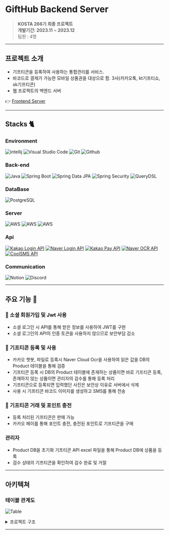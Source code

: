 # GiftHub Backend Server

> **KOSTA 266기 최종 프로젝트** <br/> **개발기간: 2023.11 ~ 2023.12** <br/> 팀원 : 4명

---

## 프로젝트 소개

- 기프티콘을 등록하여 사용하는 통합관리를 서비스. 
- 바코드로 결제가 가능한 모바일 상품권을 대상으로 함. 3사(카카오톡, kt기프티쇼, sk기프티콘)
- 웹 프로젝트의 백엔드 서버

👉 [Frontend Server](https://github.com/9min9/Gifthub-Client)


---


## Stacks 🐈

### Environment

![intellij](https://img.shields.io/badge/intellij-000000?style=for-the-badge&logo=intellijidea&logoColor=white)
![Visual Studio Code](https://img.shields.io/badge/Visual%20Studio%20Code-007ACC?style=for-the-badge&logo=Visual%20Studio%20Code&logoColor=white)
![Git](https://img.shields.io/badge/Git-F05032?style=for-the-badge&logo=Git&logoColor=white)
![Github](https://img.shields.io/badge/GitHub-181717?style=for-the-badge&logo=GitHub&logoColor=white)

### Back-end

![Java](https://img.shields.io/badge/Java-17-orange?style=for-the-badge&logo=Java&logoColor=white)
![Spring Boot](https://img.shields.io/badge/Spring%20Boot-3.1.5.RELEASE-green?style=for-the-badge&logo=Spring&logoColor=white)
![Spring Data JPA](https://img.shields.io/badge/Spring%20Data%20JPA-3.1.5.RELEASE-green?style=for-the-badge&logo=Spring&logoColor=white)
![Spring Security](https://img.shields.io/badge/Spring%20Security-3.1.5.RELEASE-green?style=for-the-badge&logo=Spring&logoColor=white)
![QueryDSL](https://img.shields.io/badge/QueryDSL-5.0-green?style=for-the-badge&logo=Java&logoColor=white)

### DataBase

![PostgreSQL](https://img.shields.io/badge/PostgreSQL-15.3-336791?style=for-the-badge&logo=PostgreSQL&logoColor=white)

### Server

![AWS](https://img.shields.io/badge/AWS_EC2-FF9900?style=for-the-badge&logo=amazonec2&logoColor=white)
![AWS](https://img.shields.io/badge/AWS_S3-569A31?style=for-the-badge&logo=amazons3&logoColor=white)
![AWS](https://img.shields.io/badge/AWS_RDS-527FFF?style=for-the-badge&logo=amazonrds&logoColor=white)


### Api
[![Kakao Login API](https://img.shields.io/badge/Kakao%20Login%20API-FFCD00?style=for-the-badge&logo=kakao&logoColor=black)](https://developers.kakao.com/docs/latest/ko/kakaologin/)
[![Naver Login API](https://img.shields.io/badge/Naver%20Login%20API-1EC800?style=for-the-badge&logo=naver&logoColor=white)](https://developers.naver.com/docs/login/api/)
[![Kakao Pay API](https://img.shields.io/badge/Kakao%20Pay%20API-FFCD00?style=for-the-badge&logo=kakao&logoColor=black)](https://developers.kakao.com/docs/latest/ko/kakaopay)
[![Naver OCR API](https://img.shields.io/badge/Naver%20OCR%20API-1EC800?style=for-the-badge&logo=naver&logoColor=white)](https://www.ncloud.com/product/aiService/ocr)
[![CoolSMS API](https://img.shields.io/badge/CoolSMS%20API-5B9BD5?style=for-the-badge&logo=coolpad&logoColor=white)](https://www.coolsms.co.kr/)





### Communication

![Notion](https://img.shields.io/badge/Notion-000000?style=for-the-badge&logo=Notion&logoColor=white)
![Discord](https://img.shields.io/badge/Discord-5865F2?style=for-the-badge&logo=Discord&logoColor=white)

---


## 주요 기능 🎁

### 🛒 소셜 회원가입 및 Jwt 사용
- 소셜 로그인 시 API를 통해 받은 정보를 사용하여 JWT를 구현
- 소셜 로그인의 API의 인증 토큰을 사용하지 않으므로 보안부담 감소

### 🛒 기프티콘 등록 및 사용
- 카카오 챗봇, 파일로 등록시 Naver Cloud Ocr을 사용하여 읽은 값을 DB의 Product 테이블을 통해 검증
- 기프티콘 등록 시 DB의 Product 테이블에 존재하는 상품이면 바로 기프티콘 등록, 존재하지 않는 상품이면 관리자의 검수를 통해 등록 처리
- 기프티콘으로 등록되면 입력했던 사진은 보안상 이유로 서버에서 삭제
- 사용 시 기프티콘 바코드 이미지를 생성하고 SMS를 통해 전송

### 🛒 기프티콘 거래 및 포인트 충전
- 등록 처리된 기프티콘은 판매 가능
- 카카오 페이를 통해 포인트 충전, 충전된 포인트로 기프티콘을 구매

### 관리자
- Product DB을 초기화 기프티콘 API excel 파일을 통해 Product DB에 상품을 등록
- 검수 상태의 기프티콘을 확인하여 검수 완료 및 거절

---



## 아키텍쳐

### 테이블 관계도
![Table](https://github.com/9min9/GiftHub/assets/130825350/2fa9bd9a-0311-4ffb-a998-4bead43b2210)

<details><summary>프로젝트 구조</summary>

<div markdown="1">

```

src
 ┣ main
 ┃ ┣ generated
 ┃ ┣ java
 ┃ ┃ ┣ com
 ┃ ┃ ┃ ┣ gifthub
 ┃ ┃ ┃ ┃ ┣ admin
 ┃ ┃ ┃ ┃ ┃ ┣ controller
 ┃ ┃ ┃ ┃ ┃ ┃ ┣ AdminController.java
 ┃ ┃ ┃ ┃ ┃ ┃ ┗ AdminPageController.java
 ┃ ┃ ┃ ┃ ┃ ┣ dto
 ┃ ┃ ┃ ┃ ┃ ┃ ┣ GifticonAppovalRequest.java
 ┃ ┃ ┃ ┃ ┃ ┃ ┗ StorageAdminListDto.java
 ┃ ┃ ┃ ┃ ┃ ┣ exception
 ┃ ┃ ┃ ┃ ┃ ┃ ┣ validator
 ┃ ┃ ┃ ┃ ┃ ┃ ┃ ┗ GifticonAppovalValidator.java
 ┃ ┃ ┃ ┃ ┃ ┃ ┗ NotSelectConfirmFlagException.java
 ┃ ┃ ┃ ┃ ┃ ┗ service
 ┃ ┃ ┃ ┃ ┃ ┃ ┗ AdminService.java
 ┃ ┃ ┃ ┃ ┣ cart
 ┃ ┃ ┃ ┃ ┃ ┣ controller
 ┃ ┃ ┃ ┃ ┃ ┃ ┣ CartController.java
 ┃ ┃ ┃ ┃ ┃ ┃ ┗ CartPageController.java
 ┃ ┃ ┃ ┃ ┃ ┣ dto
 ┃ ┃ ┃ ┃ ┃ ┃ ┣ CartDto.java
 ┃ ┃ ┃ ┃ ┃ ┃ ┗ CartRequestDto.java
 ┃ ┃ ┃ ┃ ┃ ┣ entity
 ┃ ┃ ┃ ┃ ┃ ┃ ┗ Cart.java
 ┃ ┃ ┃ ┃ ┃ ┣ repository
 ┃ ┃ ┃ ┃ ┃ ┃ ┣ CartRepository.java
 ┃ ┃ ┃ ┃ ┃ ┃ ┣ CartRepositoryImpl.java
 ┃ ┃ ┃ ┃ ┃ ┃ ┗ CartRepositorySupport.java
 ┃ ┃ ┃ ┃ ┃ ┗ service
 ┃ ┃ ┃ ┃ ┃ ┃ ┗ CartService.java
 ┃ ┃ ┃ ┃ ┣ chatbot
 ┃ ┃ ┃ ┃ ┃ ┣ controller
 ┃ ┃ ┃ ┃ ┃ ┃ ┣ ChatbotPageController.java
 ┃ ┃ ┃ ┃ ┃ ┃ ┗ KakaoChatbotController.java
 ┃ ┃ ┃ ┃ ┃ ┗ util
 ┃ ┃ ┃ ┃ ┃ ┃ ┗ JsonConverter.java
 ┃ ┃ ┃ ┃ ┣ config
 ┃ ┃ ┃ ┃ ┃ ┣ ImgServer
 ┃ ┃ ┃ ┃ ┃ ┃ ┗ S3Config.java
 ┃ ┃ ┃ ┃ ┃ ┣ jwt
 ┃ ┃ ┃ ┃ ┃ ┃ ┣ JwtAuthenticationFilter.java
 ┃ ┃ ┃ ┃ ┃ ┃ ┣ JwtContext.java
 ┃ ┃ ┃ ┃ ┃ ┃ ┣ KakaoAuthenticationProvider.java
 ┃ ┃ ┃ ┃ ┃ ┃ ┣ LocalUserAuthenticationProvider.java
 ┃ ┃ ┃ ┃ ┃ ┃ ┣ NaverAuthenticationProvider.java
 ┃ ┃ ┃ ┃ ┃ ┃ ┗ SocialAuthenticationToken.java
 ┃ ┃ ┃ ┃ ┃ ┣ security
 ┃ ┃ ┃ ┃ ┃ ┃ ┣ CorsConfig.java
 ┃ ┃ ┃ ┃ ┃ ┃ ┗ SecurityConfig.java
 ┃ ┃ ┃ ┃ ┃ ┣ Config.java
 ┃ ┃ ┃ ┃ ┃ ┗ MessageConfig.java
 ┃ ┃ ┃ ┃ ┣ event
 ┃ ┃ ┃ ┃ ┃ ┗ attendance
 ┃ ┃ ┃ ┃ ┃ ┃ ┣ controller
 ┃ ┃ ┃ ┃ ┃ ┃ ┃ ┣ AttendanceController.java
 ┃ ┃ ┃ ┃ ┃ ┃ ┃ ┗ AttendancePageController.java
 ┃ ┃ ┃ ┃ ┃ ┃ ┣ dto
 ┃ ┃ ┃ ┃ ┃ ┃ ┃ ┗ AttendanceDto.java
 ┃ ┃ ┃ ┃ ┃ ┃ ┣ entity
 ┃ ┃ ┃ ┃ ┃ ┃ ┃ ┗ Attendance.java
 ┃ ┃ ┃ ┃ ┃ ┃ ┣ exception
 ┃ ┃ ┃ ┃ ┃ ┃ ┃ ┣ DuplicateAttendanceException.java
 ┃ ┃ ┃ ┃ ┃ ┃ ┃ ┗ FailedAttendanceException.java
 ┃ ┃ ┃ ┃ ┃ ┃ ┣ repository
 ┃ ┃ ┃ ┃ ┃ ┃ ┃ ┣ AttendanceRepository.java
 ┃ ┃ ┃ ┃ ┃ ┃ ┃ ┣ AttendanceRepositoryImpl.java
 ┃ ┃ ┃ ┃ ┃ ┃ ┃ ┗ AttendanceRepositorySupport.java
 ┃ ┃ ┃ ┃ ┃ ┃ ┗ service
 ┃ ┃ ┃ ┃ ┃ ┃ ┃ ┗ AttendanceService.java
 ┃ ┃ ┃ ┃ ┣ gifticon
 ┃ ┃ ┃ ┃ ┃ ┣ controller
 ┃ ┃ ┃ ┃ ┃ ┃ ┣ GifticonController.java
 ┃ ┃ ┃ ┃ ┃ ┃ ┣ GifticonPageController.java
 ┃ ┃ ┃ ┃ ┃ ┃ ┗ StorageController.java
 ┃ ┃ ┃ ┃ ┃ ┣ dto
 ┃ ┃ ┃ ┃ ┃ ┃ ┣ storage
 ┃ ┃ ┃ ┃ ┃ ┃ ┃ ┗ GifticonStorageDto.java
 ┃ ┃ ┃ ┃ ┃ ┃ ┣ BarcodeImageDto.java
 ┃ ┃ ┃ ┃ ┃ ┃ ┣ GifticonDto.java
 ┃ ┃ ┃ ┃ ┃ ┃ ┣ GifticonImageDto.java
 ┃ ┃ ┃ ┃ ┃ ┃ ┣ GifticonQueryDto.java
 ┃ ┃ ┃ ┃ ┃ ┃ ┣ GifticonRegisterRequest.java
 ┃ ┃ ┃ ┃ ┃ ┃ ┣ GifticonSearchCond.java
 ┃ ┃ ┃ ┃ ┃ ┃ ┣ GifticonStorageListDto.java
 ┃ ┃ ┃ ┃ ┃ ┃ ┗ ImageSaveDto.java
 ┃ ┃ ┃ ┃ ┃ ┣ entity
 ┃ ┃ ┃ ┃ ┃ ┃ ┣ BarcodeImage.java
 ┃ ┃ ┃ ┃ ┃ ┃ ┣ Gifticon.java
 ┃ ┃ ┃ ┃ ┃ ┃ ┣ GifticonImage.java
 ┃ ┃ ┃ ┃ ┃ ┃ ┗ GifticonStorage.java
 ┃ ┃ ┃ ┃ ┃ ┣ enumeration
 ┃ ┃ ┃ ┃ ┃ ┃ ┣ GifticonStatus.java
 ┃ ┃ ┃ ┃ ┃ ┃ ┣ MovementStatus.java
 ┃ ┃ ┃ ┃ ┃ ┃ ┣ RegistrationFailureReason.java
 ┃ ┃ ┃ ┃ ┃ ┃ ┗ StorageStatus.java
 ┃ ┃ ┃ ┃ ┃ ┣ exception
 ┃ ┃ ┃ ┃ ┃ ┃ ┣ NotEmptyBrandNameException.java
 ┃ ┃ ┃ ┃ ┃ ┃ ┣ NotEmptyDueException.java
 ┃ ┃ ┃ ┃ ┃ ┃ ┣ NotEmptyPriceException.java
 ┃ ┃ ┃ ┃ ┃ ┃ ┣ NotExpiredDueException.java
 ┃ ┃ ┃ ┃ ┃ ┃ ┣ NotFoundProductNameException.java
 ┃ ┃ ┃ ┃ ┃ ┃ ┣ NotFoundStorageException.java
 ┃ ┃ ┃ ┃ ┃ ┃ ┗ NotValidFileExtensionException.java
 ┃ ┃ ┃ ┃ ┃ ┣ repository
 ┃ ┃ ┃ ┃ ┃ ┃ ┣ image
 ┃ ┃ ┃ ┃ ┃ ┃ ┃ ┣ BarcodeImageRepository.java
 ┃ ┃ ┃ ┃ ┃ ┃ ┃ ┣ GifticonImageRepository.java
 ┃ ┃ ┃ ┃ ┃ ┃ ┃ ┣ GifticonImageRepositoryImpl.java
 ┃ ┃ ┃ ┃ ┃ ┃ ┃ ┗ GifticonImageRepositorySupport.java
 ┃ ┃ ┃ ┃ ┃ ┃ ┣ storage
 ┃ ┃ ┃ ┃ ┃ ┃ ┃ ┣ GifticonStorageRepository.java
 ┃ ┃ ┃ ┃ ┃ ┃ ┃ ┣ GifticonStorageRepositoryImpl.java
 ┃ ┃ ┃ ┃ ┃ ┃ ┃ ┗ GifticonStorageRepositorySupport.java
 ┃ ┃ ┃ ┃ ┃ ┃ ┣ GifticonRepository.java
 ┃ ┃ ┃ ┃ ┃ ┃ ┣ GifticonRepositoryImpl.java
 ┃ ┃ ┃ ┃ ┃ ┃ ┗ GifticonRepositorySupport.java
 ┃ ┃ ┃ ┃ ┃ ┣ service
 ┃ ┃ ┃ ┃ ┃ ┃ ┣ GifticonImageService.java
 ┃ ┃ ┃ ┃ ┃ ┃ ┣ GifticonService.java
 ┃ ┃ ┃ ┃ ┃ ┃ ┣ GifticonStorageService.java
 ┃ ┃ ┃ ┃ ┃ ┃ ┗ OcrService.java
 ┃ ┃ ┃ ┃ ┃ ┗ util
 ┃ ┃ ┃ ┃ ┃ ┃ ┣ GifticonImageUtil.java
 ┃ ┃ ┃ ┃ ┃ ┃ ┣ JsonMapper.java
 ┃ ┃ ┃ ┃ ┃ ┃ ┗ OcrUtil.java
 ┃ ┃ ┃ ┃ ┣ global
 ┃ ┃ ┃ ┃ ┃ ┣ controller
 ┃ ┃ ┃ ┃ ┃ ┃ ┗ ContextController.java
 ┃ ┃ ┃ ┃ ┃ ┣ error
 ┃ ┃ ┃ ┃ ┃ ┃ ┣ ErrorDetail.java
 ┃ ┃ ┃ ┃ ┃ ┃ ┣ ErrorResponse.java
 ┃ ┃ ┃ ┃ ┃ ┃ ┗ ErrorResult.java
 ┃ ┃ ┃ ┃ ┃ ┣ exception
 ┃ ┃ ┃ ┃ ┃ ┃ ┣ BaseException.java
 ┃ ┃ ┃ ┃ ┃ ┃ ┣ ExceptionResponse.java
 ┃ ┃ ┃ ┃ ┃ ┃ ┗ RequiredFieldException.java
 ┃ ┃ ┃ ┃ ┃ ┣ success
 ┃ ┃ ┃ ┃ ┃ ┃ ┗ SuccessResponse.java
 ┃ ┃ ┃ ┃ ┃ ┣ util
 ┃ ┃ ┃ ┃ ┃ ┃ ┗ CheckUtil.java
 ┃ ┃ ┃ ┃ ┃ ┗ BaseTimeEntity.java
 ┃ ┃ ┃ ┃ ┣ movement
 ┃ ┃ ┃ ┃ ┃ ┣ controller
 ┃ ┃ ┃ ┃ ┃ ┃ ┣ MovementController.java
 ┃ ┃ ┃ ┃ ┃ ┃ ┗ MovementPageController.java
 ┃ ┃ ┃ ┃ ┃ ┣ dto
 ┃ ┃ ┃ ┃ ┃ ┃ ┗ MovementDto.java
 ┃ ┃ ┃ ┃ ┃ ┣ entity
 ┃ ┃ ┃ ┃ ┃ ┃ ┗ Movement.java
 ┃ ┃ ┃ ┃ ┃ ┣ repository
 ┃ ┃ ┃ ┃ ┃ ┃ ┣ MovementRepository.java
 ┃ ┃ ┃ ┃ ┃ ┃ ┣ MovementRepositoryImpl.java
 ┃ ┃ ┃ ┃ ┃ ┃ ┗ MovementRepositorySupport.java
 ┃ ┃ ┃ ┃ ┃ ┗ service
 ┃ ┃ ┃ ┃ ┃ ┃ ┗ MovementService.java
 ┃ ┃ ┃ ┃ ┣ payment
 ┃ ┃ ┃ ┃ ┃ ┣ controller
 ┃ ┃ ┃ ┃ ┃ ┃ ┣ CheckoutController.java
 ┃ ┃ ┃ ┃ ┃ ┃ ┣ KakaoPayController.java
 ┃ ┃ ┃ ┃ ┃ ┃ ┣ PaymentController.java
 ┃ ┃ ┃ ┃ ┃ ┃ ┗ PaymentPageController.java
 ┃ ┃ ┃ ┃ ┃ ┣ dto
 ┃ ┃ ┃ ┃ ┃ ┃ ┣ kakao
 ┃ ┃ ┃ ┃ ┃ ┃ ┃ ┣ Amount.java
 ┃ ┃ ┃ ┃ ┃ ┃ ┃ ┣ KakaoApproveRequestDto.java
 ┃ ┃ ┃ ┃ ┃ ┃ ┃ ┣ KakaoPayApproveRequestDto.java
 ┃ ┃ ┃ ┃ ┃ ┃ ┃ ┣ KakaoPayApproveResponseDto.java
 ┃ ┃ ┃ ┃ ┃ ┃ ┃ ┣ KakaoPayReadyRequestDto.java
 ┃ ┃ ┃ ┃ ┃ ┃ ┃ ┣ KakaoPayReadyResponseDto.java
 ┃ ┃ ┃ ┃ ┃ ┃ ┃ ┗ KakaoPayRequestDto.java
 ┃ ┃ ┃ ┃ ┃ ┃ ┗ PaymentDto.java
 ┃ ┃ ┃ ┃ ┃ ┣ entity
 ┃ ┃ ┃ ┃ ┃ ┃ ┗ Payment.java
 ┃ ┃ ┃ ┃ ┃ ┣ enumeration
 ┃ ┃ ┃ ┃ ┃ ┃ ┣ PayMethod.java
 ┃ ┃ ┃ ┃ ┃ ┃ ┣ PayStatus.java
 ┃ ┃ ┃ ┃ ┃ ┃ ┗ Site.java
 ┃ ┃ ┃ ┃ ┃ ┣ exception
 ┃ ┃ ┃ ┃ ┃ ┃ ┣ EmptyItemNameException.java
 ┃ ┃ ┃ ┃ ┃ ┃ ┣ EmptyPgTokenException.java
 ┃ ┃ ┃ ┃ ┃ ┃ ┣ EmptyTotalAmountException.java
 ┃ ┃ ┃ ┃ ┃ ┃ ┗ PaidIdMismatchException.java
 ┃ ┃ ┃ ┃ ┃ ┣ repository
 ┃ ┃ ┃ ┃ ┃ ┃ ┣ PaymentRepository.java
 ┃ ┃ ┃ ┃ ┃ ┃ ┣ PaymentRepositoryImpl.java
 ┃ ┃ ┃ ┃ ┃ ┃ ┗ PaymentRepositorySupport.java
 ┃ ┃ ┃ ┃ ┃ ┣ service
 ┃ ┃ ┃ ┃ ┃ ┃ ┣ KakaoPayService.java
 ┃ ┃ ┃ ┃ ┃ ┃ ┗ PaymentService.java
 ┃ ┃ ┃ ┃ ┃ ┗ util
 ┃ ┃ ┃ ┃ ┃ ┃ ┗ DtoToMultiValueMapConverter.java
 ┃ ┃ ┃ ┃ ┣ point
 ┃ ┃ ┃ ┃ ┃ ┣ controller
 ┃ ┃ ┃ ┃ ┃ ┃ ┗ PointController.java
 ┃ ┃ ┃ ┃ ┃ ┣ exception
 ┃ ┃ ┃ ┃ ┃ ┃ ┣ NotEnoughPointException.java
 ┃ ┃ ┃ ┃ ┃ ┃ ┗ NotFoundGifticonException.java
 ┃ ┃ ┃ ┃ ┃ ┣ service
 ┃ ┃ ┃ ┃ ┃ ┃ ┗ PointService.java
 ┃ ┃ ┃ ┃ ┃ ┗ PointBuyRequestDto.java
 ┃ ┃ ┃ ┃ ┣ product
 ┃ ┃ ┃ ┃ ┃ ┣ controller
 ┃ ┃ ┃ ┃ ┃ ┃ ┗ ProductController.java
 ┃ ┃ ┃ ┃ ┃ ┣ dto
 ┃ ┃ ┃ ┃ ┃ ┃ ┣ ProductDto.java
 ┃ ┃ ┃ ┃ ┃ ┃ ┗ ProductEngCategoryDto.java
 ┃ ┃ ┃ ┃ ┃ ┣ entity
 ┃ ┃ ┃ ┃ ┃ ┃ ┗ Product.java
 ┃ ┃ ┃ ┃ ┃ ┣ enumeration
 ┃ ┃ ┃ ┃ ┃ ┃ ┗ CategoryName.java
 ┃ ┃ ┃ ┃ ┃ ┣ exception
 ┃ ┃ ┃ ┃ ┃ ┃ ┗ NotFoundCategoryException.java
 ┃ ┃ ┃ ┃ ┃ ┣ repository
 ┃ ┃ ┃ ┃ ┃ ┃ ┣ ProductRepository.java
 ┃ ┃ ┃ ┃ ┃ ┃ ┣ ProductRepositoryImpl.java
 ┃ ┃ ┃ ┃ ┃ ┃ ┗ ProductRepositorySupport.java
 ┃ ┃ ┃ ┃ ┃ ┗ service
 ┃ ┃ ┃ ┃ ┃ ┃ ┗ ProductService.java
 ┃ ┃ ┃ ┃ ┣ shop
 ┃ ┃ ┃ ┃ ┃ ┗ controller
 ┃ ┃ ┃ ┃ ┃ ┃ ┗ ShopPageController.java
 ┃ ┃ ┃ ┃ ┣ user
 ┃ ┃ ┃ ┃ ┃ ┣ controller
 ┃ ┃ ┃ ┃ ┃ ┃ ┣ AccountPageController.java
 ┃ ┃ ┃ ┃ ┃ ┃ ┣ KakaoAccountController.java
 ┃ ┃ ┃ ┃ ┃ ┃ ┣ LocalUserAccountController.java
 ┃ ┃ ┃ ┃ ┃ ┃ ┣ MessageController.java
 ┃ ┃ ┃ ┃ ┃ ┃ ┣ NaverAccountConotroller.java
 ┃ ┃ ┃ ┃ ┃ ┃ ┗ UserController.java
 ┃ ┃ ┃ ┃ ┃ ┣ dto
 ┃ ┃ ┃ ┃ ┃ ┃ ┣ KakaoUserDto.java
 ┃ ┃ ┃ ┃ ┃ ┃ ┣ KakaoUserInfoDto.java
 ┃ ┃ ┃ ┃ ┃ ┃ ┣ LocalUserDto.java
 ┃ ┃ ┃ ┃ ┃ ┃ ┣ NaverTokenDto.java
 ┃ ┃ ┃ ┃ ┃ ┃ ┣ NaverUserDto.java
 ┃ ┃ ┃ ┃ ┃ ┃ ┣ SignupRequest.java
 ┃ ┃ ┃ ┃ ┃ ┃ ┣ TokenInfo.java
 ┃ ┃ ┃ ┃ ┃ ┃ ┗ UserDto.java
 ┃ ┃ ┃ ┃ ┃ ┣ entity
 ┃ ┃ ┃ ┃ ┃ ┃ ┣ enumeration
 ┃ ┃ ┃ ┃ ┃ ┃ ┃ ┣ LoginType.java
 ┃ ┃ ┃ ┃ ┃ ┃ ┃ ┗ UserType.java
 ┃ ┃ ┃ ┃ ┃ ┃ ┣ KakaoUser.java
 ┃ ┃ ┃ ┃ ┃ ┃ ┣ LocalUser.java
 ┃ ┃ ┃ ┃ ┃ ┃ ┣ NaverUser.java
 ┃ ┃ ┃ ┃ ┃ ┃ ┗ User.java
 ┃ ┃ ┃ ┃ ┃ ┣ exception
 ┃ ┃ ┃ ┃ ┃ ┃ ┣ validator
 ┃ ┃ ┃ ┃ ┃ ┃ ┃ ┗ LoginValidator.java
 ┃ ┃ ┃ ┃ ┃ ┃ ┣ DuplicateEmailException.java
 ┃ ┃ ┃ ┃ ┃ ┃ ┣ DuplicateNicknameException.java
 ┃ ┃ ┃ ┃ ┃ ┃ ┣ DuplicateTelException.java
 ┃ ┃ ┃ ┃ ┃ ┃ ┣ IdMismatchException.java
 ┃ ┃ ┃ ┃ ┃ ┃ ┣ MismatchPasswordAndConfirmPassword.java
 ┃ ┃ ┃ ┃ ┃ ┃ ┣ MismatchPasswordException.java
 ┃ ┃ ┃ ┃ ┃ ┃ ┣ NotFoundUserException.java
 ┃ ┃ ┃ ┃ ┃ ┃ ┗ NotLoginedException.java
 ┃ ┃ ┃ ┃ ┃ ┣ repository
 ┃ ┃ ┃ ┃ ┃ ┃ ┣ NaverRepository.java
 ┃ ┃ ┃ ┃ ┃ ┃ ┗ UserRepository.java
 ┃ ┃ ┃ ┃ ┃ ┣ service
 ┃ ┃ ┃ ┃ ┃ ┃ ┣ CustomUserDetailsService.java
 ┃ ┃ ┃ ┃ ┃ ┃ ┣ KakaoAccountService.java
 ┃ ┃ ┃ ┃ ┃ ┃ ┣ LocalUserService.java
 ┃ ┃ ┃ ┃ ┃ ┃ ┣ NaverAccountService.java
 ┃ ┃ ┃ ┃ ┃ ┃ ┣ UserAccountService.java
 ┃ ┃ ┃ ┃ ┃ ┃ ┗ UserService.java
 ┃ ┃ ┃ ┃ ┃ ┗ UserJwtTokenProvider.java
 ┃ ┃ ┃ ┃ ┣ .DS_Store
 ┃ ┃ ┃ ┃ ┣ Application.java
 ┃ ┃ ┃ ┃ ┗ ServletInitializer.java

 

```
</div>
</details>


---
